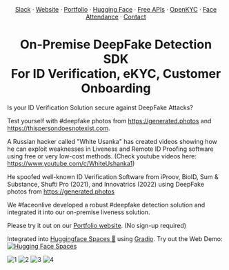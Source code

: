 <div align="center">
  <a href="https://join.slack.com/t/faceonlive/shared_invite/zt-2drx19c5t-vQsR4TUGPD8oL7i7BXdKZA">Slack</a>
    ·
   <a href="https://www.faceonlive.com/">Website</a>
    ·
   <a href="https://portfolio.faceonlive.com">Portfolio</a>  
    ·
    <a href="https://www.huggingface.co/FaceOnLive">Hugging Face</a>
    ·
    <a href="https://getapi.faceonlive.com">Free APIs</a>
    ·
    <a href="https://github.com/FaceOnLive/OpenKYC">OpenKYC</a>  
    ·
    <a href="https://github.com/FaceOnLive/Mask-Face-Attendance-App-Flutter">Face Attendance</a>  
    ·
    <a href="mailto:contact@faceonlive.com">Contact</a>
</div>
<h1 align="center">On-Premise DeepFake Detection SDK <br/>For ID Verification, eKYC, Customer Onboarding</h1>

Is your ID Verification Solution secure against DeepFake Attacks?

Test yourself with #deepfake photos from https://generated.photos and https://thispersondoesnotexist.com.


A Russian hacker called "White Usanka" has created videos showing how he can exploit weaknesses in Liveness and Remote ID Proofing software using free or very low-cost methods. (Check youtube videos here: https://www.youtube.com/c/WhiteUshanka1)

He spoofed well-known ID Verification Software from iProov, BioID, Sum & Substance, Shufti Pro (2021), and Innovatrics (2022) using DeepFake photos from https://generated.photos


We #faceonlive developed a robust #deepfake detection solution and integrated it into our on-premise liveness solution.

Please try it out on our [Portfolio website](https://portfolio.faceonlive.com/#server_sdks/server/liv). (No sign-up required)

Integrated into [Huggingface Spaces 🤗](https://huggingface.co/spaces) using [Gradio](https://github.com/gradio-app/gradio). Try out the Web Demo: [![Hugging Face Spaces](https://img.shields.io/badge/%F0%9F%A4%97%20Hugging%20Face-Spaces-blue)](https://huggingface.co/spaces/FaceOnLive/Face-Liveness-Detection-SDK)

![1](https://user-images.githubusercontent.com/91896009/186431454-7c793824-35bf-43c9-b877-7a98b5af2f17.jpg)
![2](https://user-images.githubusercontent.com/91896009/186431468-76b6f914-dc39-4dbd-96bc-d82847a6db7d.jpg)
![3](https://user-images.githubusercontent.com/91896009/186431471-e982df5d-7ccd-42e5-988e-cce3328f18ba.jpg)
![4](https://user-images.githubusercontent.com/91896009/186431476-448c4f91-1567-4286-afbc-9729db41db71.jpg)
